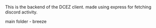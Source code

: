 This is the backend of the DCEZ client.
made using express for fetching discord activity.

main folder - breeze